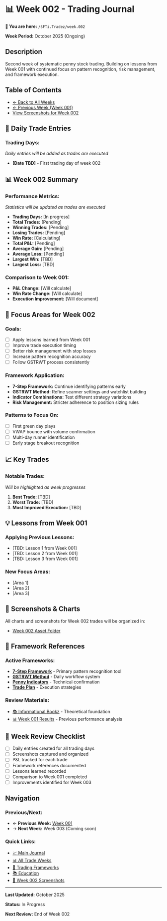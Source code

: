 # 📊 Week 002 - Trading Journal

**📁 You are here:** `/SFTi.Tradez/week.002`

**Week Period:** October 2025 (Ongoing)

## Description

Second week of systematic penny stock trading. Building on lessons from Week 001 with continued focus on pattern recognition, risk management, and framework execution.

## Table of Contents

- [← Back to All Weeks](../README.md)
- [← Previous Week (Week 001)](../week.001/README.md)
- [View Screenshots for Week 002](../../.github/assets/sfti.tradez.assets/week.002/README.md)

## 📅 Daily Trade Entries

### Trading Days:

*Daily entries will be added as trades are executed*

- **[Date TBD]** - First trading day of week 002

## 📊 Week 002 Summary

### Performance Metrics:
*Statistics will be updated as trades are executed*

- **Trading Days:** [In progress]
- **Total Trades:** [Pending]
- **Winning Trades:** [Pending]
- **Losing Trades:** [Pending]
- **Win Rate:** [Calculating]
- **Total P&L:** [Pending]
- **Average Gain:** [Pending]
- **Average Loss:** [Pending]
- **Largest Win:** [TBD]
- **Largest Loss:** [TBD]

### Comparison to Week 001:
- **P&L Change:** [Will calculate]
- **Win Rate Change:** [Will calculate]
- **Execution Improvement:** [Will document]

## 🎯 Focus Areas for Week 002

### Goals:
- [ ] Apply lessons learned from Week 001
- [ ] Improve trade execution timing
- [ ] Better risk management with stop losses
- [ ] Increase pattern recognition accuracy
- [ ] Follow GSTRWT process consistently

### Framework Application:

- **7-Step Framework:** Continue identifying patterns early
- **GSTRWT Method:** Refine scanner settings and watchlist building
- **Indicator Combinations:** Test different strategy variations
- **Risk Management:** Stricter adherence to position sizing rules

### Patterns to Focus On:
- [ ] First green day plays
- [ ] VWAP bounce with volume confirmation
- [ ] Multi-day runner identification
- [ ] Early stage breakout recognition

## 📈 Key Trades

### Notable Trades:
*Will be highlighted as week progresses*

1. **Best Trade:** [TBD]
2. **Worst Trade:** [TBD]
3. **Most Improved Execution:** [TBD]

## 💡 Lessons from Week 001

### Applying Previous Lessons:
- [TBD: Lesson 1 from Week 001]
- [TBD: Lesson 2 from Week 001]
- [TBD: Lesson 3 from Week 001]

### New Focus Areas:
- [Area 1]
- [Area 2]
- [Area 3]

## 📸 Screenshots & Charts

All charts and screenshots for Week 002 trades will be organized in:
- [Week 002 Asset Folder](../../.github/assets/sfti.tradez.assets/week.002/README.md)

## 🔗 Framework References

### Active Frameworks:

- **[7-Step Framework](../../SFTi.Notez/7.Step.Frame.md)** - Primary pattern recognition tool
- **[GSTRWT Method](../../SFTi.Notez/GSTRWT.md)** - Daily workflow system
- **[Penny Indicators](../../SFTi.Notez/Penny.Indicators.md)** - Technical confirmation
- **[Trade Plan](../../SFTi.Notez/Trade.Plan.md)** - Execution strategies

### Review Materials:

- [📚 Informational.Bookz](../../Informational.Bookz/README.md) - Theoretical foundation
- [📊 Week 001 Results](../week.001/README.md) - Previous performance analysis

## 📝 Week Review Checklist

- [ ] Daily entries created for all trading days
- [ ] Screenshots captured and organized
- [ ] P&L tracked for each trade
- [ ] Framework references documented
- [ ] Lessons learned recorded
- [ ] Comparison to Week 001 completed
- [ ] Improvements identified for Week 003

## Navigation

### Previous/Next:
- ← **Previous Week:** [Week 001](../week.001/README.md)
- → **Next Week:** Week 003 (Coming soon)

### Quick Links:
- [📈 Main Journal](../../README.md)
- [📊 All Trade Weeks](../README.md)
- [📝 Trading Frameworks](../../SFTi.Notez/README.md)
- [📚 Education](../../Informational.Bookz/README.md)
- [🎨 Week 002 Screenshots](../../.github/assets/sfti.tradez.assets/week.002/README.md)

---

**Last Updated:** October 2025

**Status:** In Progress

**Next Review:** End of Week 002
